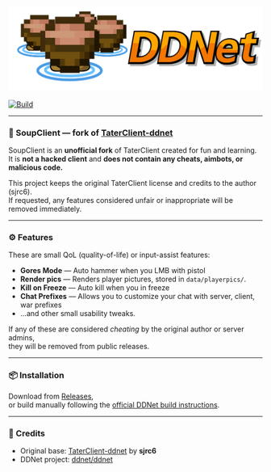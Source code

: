 [![DDraceNetwork](docs/assets/SoupClient_Logo_Horizontal.svg)](https://github.com/ka3drtw/soupclient)

[![Build](https://github.com/sjrc6/TaterClient-ddnet/workflows/Build/badge.svg)](https://github.com/ddnet/ddnet?tab=readme-ov-file#building-on-windows-with-the-visual-studio-ide)

---

### 🥣 SoupClient — fork of [TaterClient-ddnet](https://github.com/sjrc6/TaterClient-ddnet)
SoupClient is an **unofficial fork** of TaterClient created for fun and learning.  
It is **not a hacked client** and **does not contain any cheats, aimbots, or malicious code.**

This project keeps the original TaterClient license and credits to the author (sjrc6).  
If requested, any features considered unfair or inappropriate will be removed immediately.

---

### ⚙️ Features
These are small QoL (quality-of-life) or input-assist features:

- **Gores Mode** — Auto hammer when you LMB with pistol
- **Render pics** — Renders player pictures, stored in `data/playerpics/`.
- **Kill on Freeze** — Auto kill when you in freeze
- **Chat Prefixes** — Allows you to customize your chat with server, client, war prefixes
- ...and other small usability tweaks.

If any of these are considered *cheating* by the original author or server admins,  
they will be removed from public releases.

---

### 📦 Installation
Download from [Releases](https://github.com/ka3drtw/soupclient/releases),  
or build manually following the [official DDNet build instructions](https://github.com/ddnet/ddnet?tab=readme-ov-file#building-on-windows-with-the-visual-studio-ide).

---

### 💬 Credits
- Original base: [TaterClient-ddnet](https://github.com/sjrc6/TaterClient-ddnet) by **sjrc6**
- DDNet project: [ddnet/ddnet](https://github.com/ddnet/ddnet)
